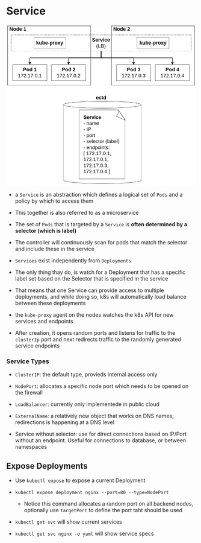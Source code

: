 # Service

![](../assets/images/service.png)

- a `Service` is an abstraction which defines a logical set of `Pods` and a policy by which to access them

- This together is also referred to as a microservice

- The set of `Pods` that is targeted by a `Service` is __often determined by a selector (which is label)__

- The controller will continuously scan for pods that match the selector and include these in the service

- `Services` exist independently from `Deployments`

- The only thing thay do, is watch for a Deployment that has a specific label set based on the Selector that is specified in the service

- That means that one Service can provide access to multiple deployments, and while doing so, k8s will automatically load balance between these deployments

- the `kube-proxy` agent on the nodes watches the k8s API for new services and endpoints

- After creation, it opens random ports and listens for traffic to the `clusterIp` port and next redirects traffic to the randomly generated service endpoints

### Service Types

- `ClusterIP`: the default type, provieds internal access only

- `NodePort`: allocates a specific node port which needs to be opened on the firewall

- `LoadBalancer`: currently only implementede in public cloud

- `ExternalName`: a relatively new object that works on DNS names; redirections is happening at a DNS level

- Service without selector: use for direct connections based on IP/Port without an endpoint. Useful for connections to database, or between namespaces

## Expose Deployments

- Use `kubectl expose` to expose a current Deployment

- `kubectl expose deployment nginx --port=80 --type=NodePort`

    - Notice this command allocates a random port on all backend nodes, optionally use `targetPort` to define the port taht should be used

- `kubectl get svc` will show current services

- `kubectl get svc nginx -o yaml` will show service specs
